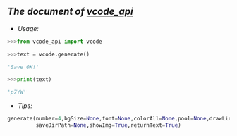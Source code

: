 ## ***The document of [vcode_api]()*** ##


- *Usage:*

```python
>>>from vcode_api import vcode

>>>text = vcode.generate()

'Save OK!'

>>>print(text)

'p7YW'
```

- *Tips:*
```python
generate(number=4,bgSize=None,font=None,colorAll=None,pool=None,drawLine=True,foggy=True,
         saveDirPath=None,showImg=True,returnText=True)
```
